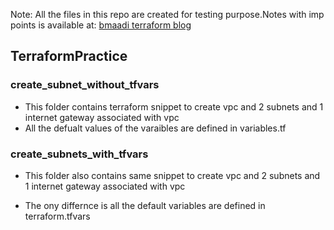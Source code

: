 Note: All the files in this repo are created for testing purpose.Notes with imp points is available at: [bmaadi terraform blog](https://bhuvandevopsnotes.blogspot.com/2022/07/terraform-by-harsha.html)
## TerraformPractice

### create_subnet_without_tfvars

* This folder contains terraform snippet to create vpc and 2 subnets and 1 internet gateway associated with vpc
* All the defualt values of the varaibles are defined in variables.tf

### create_subnets_with_tfvars

* This folder also contains same snippet to create vpc and 2 subnets and 1 internet gateway associated with vpc

* The ony differnce is all the default variables are defined in terraform.tfvars